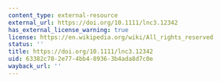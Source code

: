 ```yaml
---
content_type: external-resource
external_url: https://doi.org/10.1111/lnc3.12342
has_external_license_warning: true
license: https://en.wikipedia.org/wiki/All_rights_reserved
status: ''
title: https://doi.org/10.1111/lnc3.12342
uid: 63382c78-2e77-4bb4-8936-3b4ada8d7c0e
wayback_url: ''
---
```

